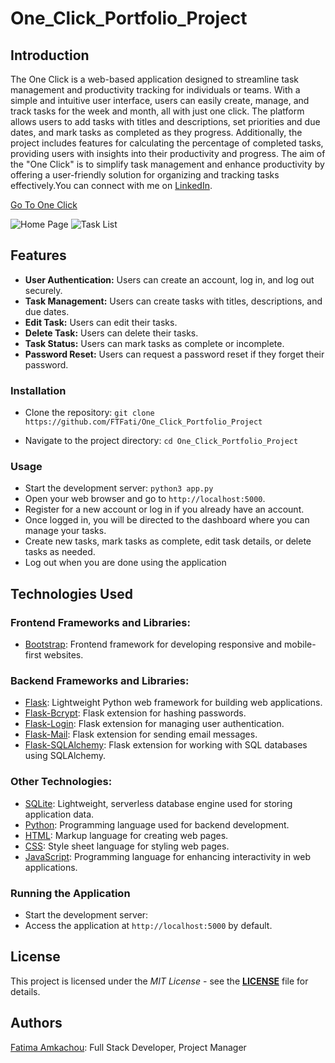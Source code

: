 # One_Click_Portfolio_Project

## Introduction

The One Click is a web-based application designed to streamline task management and productivity tracking for individuals or teams. With a simple and intuitive user interface, users can easily create, manage, and track tasks for the week and month, all with just one click. The platform allows users to add tasks with titles and descriptions, set priorities and due dates, and mark tasks as completed as they progress. Additionally, the project includes features for calculating the percentage of completed tasks, providing users with insights into their productivity and progress.
The aim of the "One Click" is to simplify task management and enhance productivity by offering a user-friendly solution for organizing and tracking tasks effectively.You can connect with me on [LinkedIn](https://www.linkedin.com/in/fatima-amkachou-7a0a53278/).

[Go To One Click](http://ftfati.pythonanywhere.com/)

![Home Page](static/images/home_home.jpg)
![Task List](static/images/task_task.jpg)


## Features
- <b>User Authentication:</b> Users can create an account, log in, and log out securely.
- <b>Task Management:</b> Users can create tasks with titles, descriptions, and due dates.
- <b>Edit Task:</b> Users can edit their tasks.
- <b>Delete Task:</b> Users can delete their tasks.
- <b>Task Status:</b> Users can mark tasks as complete or incomplete.
- <b>Password Reset:</b> Users can request a password reset if they forget their password.

### Installation

- Clone the repository:
  `git clone https://github.com/FTFati/One_Click_Portfolio_Project`

- Navigate to the project directory:
  `cd One_Click_Portfolio_Project`

### Usage

- Start the development server:
  `python3 app.py`
- Open your web browser and go to `http://localhost:5000`.
- Register for a new account or log in if you already have an account.
- Once logged in, you will be directed to the dashboard where you can manage your tasks.
- Create new tasks, mark tasks as complete, edit task details, or delete tasks as needed.
- Log out when you are done using the application
## Technologies Used

### Frontend Frameworks and Libraries:
- [Bootstrap](https://getbootstrap.com/): Frontend framework for developing responsive and mobile-first websites.

### Backend Frameworks and Libraries:
- [Flask](https://flask.palletsprojects.com/): Lightweight Python web framework for building web applications.
- [Flask-Bcrypt](https://flask-bcrypt.readthedocs.io/en/latest/): Flask extension for hashing passwords.
- [Flask-Login](https://flask-login.readthedocs.io/en/latest/): Flask extension for managing user authentication.
- [Flask-Mail](https://pythonhosted.org/Flask-Mail/): Flask extension for sending email messages.
- [Flask-SQLAlchemy](https://flask-sqlalchemy.palletsprojects.com/): Flask extension for working with SQL databases using SQLAlchemy.

### Other Technologies:
- [SQLite](https://www.sqlite.org/index.html): Lightweight, serverless database engine used for storing application data.
- [Python](https://www.python.org/): Programming language used for backend development.
- [HTML](https://developer.mozilla.org/en-US/docs/Web/HTML): Markup language for creating web pages.
- [CSS](https://developer.mozilla.org/en-US/docs/Web/CSS): Style sheet language for styling web pages.
- [JavaScript](https://developer.mozilla.org/en-US/docs/Web/JavaScript): Programming language for enhancing interactivity in web applications.

### Running the Application

- Start the development server:
- Access the application at `http://localhost:5000` by default.

## License
This project is licensed under the _MIT License_ - see the **[LICENSE](./LICENSE)**
file for details.

## Authors
[Fatima Amkachou](https://github.com/FTFati): Full Stack Developer, Project Manager
